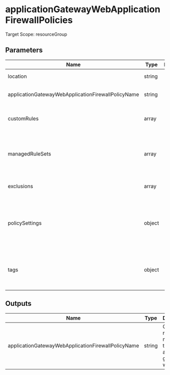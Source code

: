 # applicationGatewayWebApplicationFirewallPolicies

Target Scope: resourceGroup

## Parameters
| Name | Type | Required | Validation | Default value | Description |
| -- |  -- | -- | -- | -- | -- |
| location | string | <input type="checkbox"> | None | <pre>resourceGroup().location</pre> | Specifies the Azure location where the resource should be created. Defaults to the resourcegroup location. |
| applicationGatewayWebApplicationFirewallPolicyName | string | <input type="checkbox" checked> | Length between 1-80 | <pre></pre> | The resourcename of the Web Application Firewall policy name to be used. |
| customRules | array | <input type="checkbox"> | None | <pre>[]</pre> | The custom rules inside the policy. For array/object structure, please refer to https://docs.microsoft.com/en-us/azure/templates/microsoft.network/applicationgatewaywebapplicationfirewallpolicies?tabs=bicep#webapplicationfirewallcustomrule. |
| managedRuleSets | array | <input type="checkbox"> | None | <pre>[<br>  {<br>    ruleSetType: 'OWASP'<br>    ruleSetVersion: '3.1'<br>  }<br>]</pre> | The managed rule sets that are associated with the policy. This defaults to OWASP 3.1. For array/object structure, please refer to https://docs.microsoft.com/en-us/azure/templates/microsoft.network/applicationgatewaywebapplicationfirewallpolicies?tabs=bicep#managedruleset. |
| exclusions | array | <input type="checkbox"> | None | <pre>[<br>]</pre> | Sometimes WAF might block a request that you want to allow for your application. WAF exclusion lists allow you to omit certain request attributes from a WAF evaluation. The rest of the request is evaluated as normal, please refer to [the docs](https://learn.microsoft.com/en-us/azure/web-application-firewall/ag/application-gateway-waf-configuration?tabs=bicep). |
| policySettings | object | <input type="checkbox"> | None | <pre>{<br>  requestBodyCheck: true<br>  maxRequestBodySizeInKb: 128<br>  fileUploadLimitInMb: 100<br>  state: 'Enabled'<br>  mode: 'Prevention'<br>}</pre> | The PolicySettings for policy. This defaults to an enabled policy in prevention mode. For array/object structure, please refer to https://docs.microsoft.com/en-us/azure/templates/microsoft.network/applicationgatewaywebapplicationfirewallpolicies?tabs=bicep#policysettings. |
| tags | object | <input type="checkbox"> | None | <pre>{}</pre> | The tags to apply to this resource. This is an object with key/value pairs.<br>Example:<br>{<br>&nbsp;&nbsp;&nbsp;FirstTag: myvalue<br>&nbsp;&nbsp;&nbsp;SecondTag: another value<br>} |
## Outputs
| Name | Type | Description |
| -- |  -- | -- |
| applicationGatewayWebApplicationFirewallPolicyName | string | Ouputs the resource name of this application gateway waf policy. |

